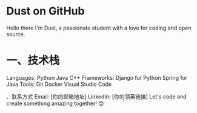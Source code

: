 Dust on GitHub
======
 
Hello there I'm Dust, a passionate student with a love for coding and open source.


一、技术栈
============
Languages:
Python
Java
C++
Frameworks:
Django for Python
Spring for Java
Tools:
Git
Docker
Visual Studio Code


、联系方式
Email: [你的邮箱地址]
LinkedIn: [你的领英链接]
Let's code and create something amazing together! 😊
